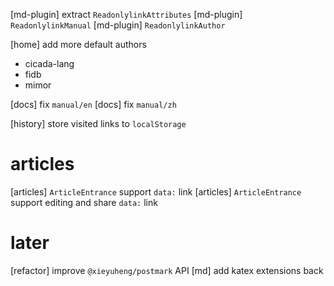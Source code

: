 [md-plugin] extract `ReadonlylinkAttributes`
[md-plugin] `ReadonlylinkManual`
[md-plugin] `ReadonlylinkAuthor`

[home] add more default authors

- cicada-lang
- fidb
- mimor

[docs] fix `manual/en`
[docs] fix `manual/zh`

[history] store visited links to `localStorage`

# articles

[articles] `ArticleEntrance` support `data:` link
[articles] `ArticleEntrance` support editing and share `data:` link

# later

[refactor] improve `@xieyuheng/postmark` API
[md] add katex extensions back

